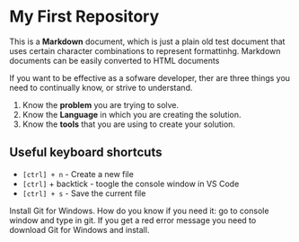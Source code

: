 # My First Repository

This is a **Markdown** document, which is just a plain old test document that uses certain character combinations to represent formattinhg. Markdown documents can be easily converted to HTML documents

If you want to be effective as a sofware developer, ther are three things you need to continually know, or strive to understand.

1. Know the **problem** you are trying to solve.
1. Know the **Language** in which you are creating the solution.
1. Know the **tools** that you are using to create your solution.
   
## Useful keyboard shortcuts

- `[ctrl] + n` - Create a new file
- `[ctrl]` + backtick - toogle the console window in VS Code
- `[ctrl] + s` - Save the current file

Install Git for Windows. How do you know if you need it: go to console window and type in git. If you get a red error message you need to download Git for Windows and install.

